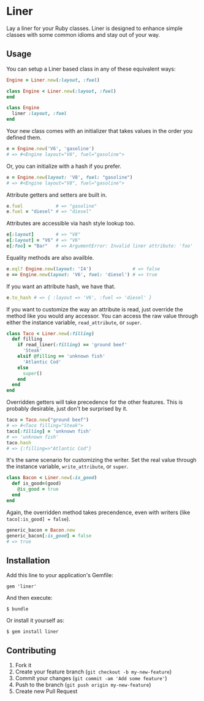 # Liner

Lay a liner for your Ruby classes. Liner is designed to enhance simple classes
with some common idioms and stay out of your way.

## Usage

You can setup a Liner based class in any of these equivalent ways:

```ruby
Engine = Liner.new(:layout, :fuel)
```

```ruby
class Engine < Liner.new(:layout, :fuel)
end
```
```ruby
class Engine
  liner :layout, :fuel
end
```

Your new class comes with an initializer that takes values in the order you
defined them.
```ruby
e = Engine.new('V6', 'gasoline')
# => #<Engine layout="V6", fuel="gasoline">
```
Or, you can initialize with a hash if you prefer.
```ruby
e = Engine.new(layout: 'V8', fuel: "gasoline")
# => #<Engine layout="V8", fuel="gasoline">
```

Attribute getters and setters are built in.
```ruby
e.fuel            # => "gasoline"
e.fuel = "diesel" # => "diesel"
```

Attributes are accessible via hash style lookup too.
```ruby
e[:layout]        # => "V8"
e[:layout] = "V6" # => "V6"
e[:foo] = "Bar"   # => ArgumentError: Invalid liner attribute: 'foo'
```

Equality methods are also availble.
```ruby
e.eql? Engine.new(layout: 'I4')               # => false
e == Engine.new(layout: 'V6', fuel: 'diesel') # => true
```

If you want an attribute hash, we have that.

```ruby
e.to_hash # => { :layout => 'V6', :fuel => 'diesel' }
```

If you want to customize the way an attribute is read, just override the method
like you would any accessor. You can access the raw value through either the instance variable,
`read_attribute`, or `super`.

```ruby
class Taco < Liner.new(:filling)
  def filling
    if read_liner(:filling) == 'ground beef'
      'Steak'
    elsif @filling == 'unknown fish'
      'Atlantic Cod'
    else
      super()
    end
  end
end
```

Overridden getters will take precedence for the other features. This
is probably desirable, just don't be surprised by it.

```ruby
taco = Taco.new("ground beef")
# => #<Taco filling="Steak">
taco[:filling] = 'unknown fish'
# => 'unknown fish'
taco.hash
# => {:filling=>"Atlantic Cod"}
```

It's the same scenario for customizing the writer. Set the real value
through the instance variable, `write_attribute`, or `super`.

```ruby
class Bacon < Liner.new(:is_good)
  def is_good=(good)
    @is_good = true
  end
end
```

Again, the overridden method takes precendence, even with writers (like
`taco[:is_good] = false`).



```ruby
generic_bacon = Bacon.new
generic_bacon[:is_good] = false
# => true
```


## Installation

Add this line to your application's Gemfile:

    gem 'liner'

And then execute:

    $ bundle

Or install it yourself as:

    $ gem install liner



## Contributing

1. Fork it
2. Create your feature branch (`git checkout -b my-new-feature`)
3. Commit your changes (`git commit -am 'Add some feature'`)
4. Push to the branch (`git push origin my-new-feature`)
5. Create new Pull Request
